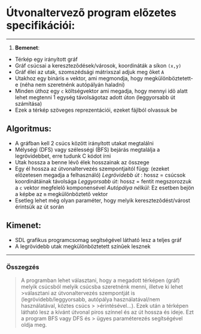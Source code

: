 # Útvonaltervezõ program elõzetes specifikációi:
---
1. **Bemenet**:
  * Térkép egy irányított gráf
  * Gráf csúcsai a keresztezõdések/városok, koordináták a síkon `(x,y)`
  * Gráf élei az utak, szomszédsági mátrixszal adjuk meg õket `A` 
  * Utakhoz egy bináris `m` vektor, ami megmondja, hogy megkülönböztetett-e (néha nem szeretnénk autópályán haladni)
  * Minden úthoz egy `c` költségvektor ami megadja, hogy mennyi idõ alatt lehet megtenni 1 egység távolságotaz adott úton (leggyorsabb út számítása)
  * Ezek a térkép szöveges reprezentációi, ezeket fájlból olvassuk be 

## Algoritmus:
* A gráfban kell 2 csúcs között irányított utakat megtalálni 
* Mélységi (DFS) vagy szélességi (BFS) bejárás megtalálja a legrövidebbet, erre tudunk C kódot írni
* Utak hossza a benne lévõ élek hosszainak az összege 
* Egy él hossza az útvonaltervezés szempontjaitól függ: (ezeket elõzetesen megadja a felhasználó)
*Legrövidebb út* : hossz =  csúcsok koordinátáinak távolsága
*Leggyorsabb út*: hossz =  fentit megszorozzuk a `c` vektor megfelelõ komponensével
*Autópálya nélkül*: Ez esetben bejön a képbe az `m` megkülönböztetõ vektor
* Esetleg lehet még olyan paraméter, hogy melyik keresztezõdést/várost érintsük az út során

## Kimenet:
* SDL grafikus programcsomag segítségével látható lesz a teljes gráf
* A legrövidebb utak megkülönböztetett színûek lesznek
---
### Összegzés
> A programban lehet választani, hogy a megadott térképen (gráf) melyik csúcsból melyik csúcsba szeretnénk menni, illetve ki lehet >választani az útvonaltervezés szempontját is (legrövidebb/leggyorsabb, autópálya használatával/nem használatával, köztes csúcs > >érintésével...). Ezek után a térképen látható lesz a kívánt útvonal piros színnel és az út hossza és ideje. Ezt a program BFS vagy DFS és > ügyes paraméterezés segítségével oldja meg.

